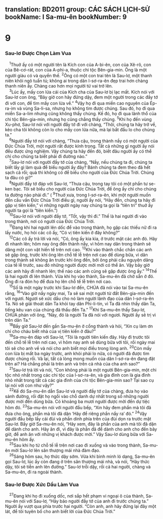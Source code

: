 translation: BD2011
group: CÁC SÁCH LỊCH-SỬ
bookName: I Sa-mu-ên 
bookNumber: 9
-------

<div class="title"><h1>9</h1><h3>Sau-lơ Ðược Chọn Làm Vua</h3></div>
<span class="verse 1sa_9_1"> <sup>1</sup>Thuở ấy có một người tên là Kích con của A-bi-ên, con của Xê-rô, con của Bê-cơ-rát, con của A-phi-a, thuộc chi tộc Bên-gia-min. Ông là một người giàu có và quyền thế. </span>
<span class="verse 1sa_9_2"><sup>2</sup>Ông có một con trai tên là Sau-lơ, một thanh niên khôi ngô tuấn tú; không ai trong dân I-sơ-ra-ên đẹp trai hơn chàng thanh niên ấy. Chàng cao hơn mọi người từ vai trở lên.<br/></span>
<span class="verse 1sa_9_3"> <sup>3</sup>Lúc ấy, mấy con lừa cái của Kích cha của Sau-lơ bị lạc mất. Kích nói với Sau-lơ con ông, “Bây giờ con hãy đứng dậy, đem một người trong các đầy tớ đi với con, để tìm mấy con lừa về.” </span>
<span class="verse 1sa_9_4"><sup>4</sup>Vậy họ đi qua miền cao nguyên của Ép-ra-im và vùng Sa-li-sa, nhưng họ không tìm được chúng. Sau đó, họ đi qua miền Sa-a-lim nhưng cũng không thấy chúng. Kế đó, họ đi qua lãnh thổ của chi tộc Bên-gia-min, nhưng họ cũng chẳng thấy chúng. </span>
<span class="verse 1sa_9_5"><sup>5</sup>Khi họ đến vùng Xu-phơ, Sau-lơ nói với người đầy tớ đi với chàng, “Thôi, chúng ta hãy trở về, kẻo cha tôi không còn lo cho mấy con lừa nữa, mà lại bắt đầu lo cho chúng ta.”<br/></span>
<span class="verse 1sa_9_6"> <sup>6</sup>Người đầy tớ nói với chàng, “Thưa cậu, trong thành nầy có một người của Ðức Chúa Trời, một người rất được kính trọng. Tất cả những gì người ấy nói đều được ứng nghiệm. Vậy chúng ta hãy đến đó, biết đâu người ấy có thể chỉ cho chúng ta biết phải đi đường nào.”<br/></span>
<span class="verse 1sa_9_7"> <sup>7</sup>Sau-lơ nói với người đầy tớ của chàng, “Nầy, nếu chúng ta đi, chúng ta biết lấy gì làm quà để biếu người ấy đây? Bánh chúng ta đem theo đã hết sạch cả rồi; quà thì không có để biếu cho người của Ðức Chúa Trời. Chúng ta đâu có gì?”<br/></span>
<span class="verse 1sa_9_8"> <sup>8</sup>Người đầy tớ đáp với Sau-lơ, “Thưa cậu, trong tay tôi có một phần tư se-ken bạc. Tôi sẽ biếu cho người của Ðức Chúa Trời, để ông ấy chỉ cho chúng ta đường nào phải đi.” (</span>
<span class="verse 1sa_9_9"><sup>9</sup>Thuở xưa, trong I-sơ-ra-ên, khi một người muốn đến cầu vấn Ðức Chúa Trời điều gì, người ấy nói, “Hãy đến, chúng ta hãy đi gặp vị tiên kiến,” vì những người ngày nay chúng ta gọi là “tiên tri” thuở ấy người ta gọi là “tiên kiến.”)<br/></span>
<span class="verse 1sa_9_10"> <sup>10</sup>Sau-lơ nói với người đầy tớ, “Tốt, vậy thì đi.” Thế là hai người đi vào trong thành, nơi có người của Ðức Chúa Trời.<br/></span>
<span class="verse 1sa_9_11"> <sup>11</sup>Ðang khi hai người lên dốc để vào trong thành, họ gặp các thiếu nữ đi ra lấy nước, họ hỏi các cô ấy, “Có vị tiên kiến ở đây không?”<br/></span>
<span class="verse 1sa_9_12"> <sup>12</sup>Các cô ấy trả lời và nói, “Có, ông ấy kia kìa, ở trước mặt các anh đó. Hãy đi nhanh lên; hôm nay ông đến thành nầy, vì hôm nay dân trong thành sẽ dâng một con vật hiến tế trên nơi cao. </span>
<span class="verse 1sa_9_13"><sup>13</sup>Khi vào thành chắc chắn các anh sẽ gặp ông, trước khi ông lên chỗ tế lễ trên nơi cao để dùng bữa, vì dân trong thành sẽ không ăn trước khi ông đến, bởi ông phải cầu nguyện dâng của tế lễ trước, sau đó những người được mời mới có thể ăn. Vậy bây giờ các anh hãy đi nhanh lên; thế nào các anh cũng sẽ gặp được ông ấy.” </span>
<span class="verse 1sa_9_14"><sup>14</sup>Thế là hai người đi lên thành. Vừa khi họ vào thành, Sa-mu-ên đã chờ sẵn ở đó. Ông đi ra đón họ để đưa họ lên chỗ tế lễ trên nơi cao.<br/></span>
<span class="verse 1sa_9_15"> <sup>15</sup>Số là một ngày trước khi Sau-lơ đến, CHÚA đã nói vào tai Sa-mu-ên rằng, </span>
<span class="verse 1sa_9_16"><sup>16</sup>“Vào giờ nầy ngày mai, Ta sẽ sai một người từ đất Bên-gia-min đến với ngươi. Ngươi sẽ xức dầu cho nó làm người lãnh đạo của dân I-sơ-ra-ên Ta. Nó sẽ giải thoát dân Ta khỏi tay dân Phi-li-tin, vì Ta đã nhìn thấy dân Ta, tiếng kêu van của chúng đã thấu đến Ta.” </span>
<span class="verse 1sa_9_17"><sup>17</sup>Khi Sa-mu-ên thấy Sau-lơ, CHÚA phán với ông, “Này, đó là người Ta đã nói với ngươi. Người ấy sẽ trị vì trên dân Ta.”<br/></span>
<span class="verse 1sa_9_18"> <sup>18</sup>Bấy giờ Sau-lơ đến gần Sa-mu-ên ở cổng thành và hỏi, “Xin cụ làm ơn chỉ cho cháu biết nhà của vị tiên kiến ở đâu?”<br/></span>
<span class="verse 1sa_9_19"> <sup>19</sup>Sa-mu-ên đáp với Sau-lơ, “Tôi là người tiên kiến đây. Hãy đi trước tôi đến chỗ tế lễ trên nơi cao, vì hôm nay anh sẽ dùng bữa với tôi, rồi ngày mai tôi sẽ cho anh về và nói cho anh biết mọi điều trong lòng anh. </span>
<span class="verse 1sa_9_20"><sup>20</sup>Còn mấy con lừa bị mất ba ngày trước, anh khỏi phải lo nữa, có người đã được tìm được chúng rồi. Vả lại, tất cả lòng mong muốn của dân I-sơ-ra-ên đang đặt trên ai? Há chẳng phải là trên anh và trên cả nhà của cha anh sao?”<br/></span>
<span class="verse 1sa_9_21"> <sup>21</sup>Sau-lơ trả lời và nói, “Con không phải là một người Bên-gia-min, một chi tộc nhỏ nhất trong các chi tộc của I-sơ-ra-ên, và gia đình con là gia đình nhỏ nhất trong tất cả các gia đình của chi tộc Bên-gia-min sao? Tại sao cụ lại nói với con như vậy?”<br/></span>
<span class="verse 1sa_9_22"> <sup>22</sup>Kế đó Sa-mu-ên dẫn Sau-lơ và người đầy tớ của chàng, đưa họ vào sảnh đường, rồi đặt họ ngồi vào chỗ danh dự nhất trong số những người được mời đến dùng bữa. Có khoảng ba mươi người được mời đến dự tiệc hôm đó. </span>
<span class="verse 1sa_9_23"><sup>23</sup>Sa-mu-ên nói với người đầu bếp, “Xin hãy đem phần mà tôi đã đưa cho ông, phần mà tôi đã dặn ‘Hãy để riêng phần nầy ra’ đó.” </span>
<span class="verse 1sa_9_24"><sup>24</sup>Vậy người đầu bếp lấy cái đùi và phần dính phía trên của đùi dọn ra trước mặt Sau-lơ. Bấy giờ Sa-mu-ên nói, “Hãy xem, đây là phần của anh mà tôi đã dặn để dành cho anh. Hãy ăn đi, vì đây là phần đã để dành cho anh cho đến bây giờ, để anh ăn với những vị khách được mời.” Vậy Sau-lơ dùng bữa với Sa-mu-ên hôm ấy.<br/></span>
<span class="verse 1sa_9_25"> <sup>25</sup>Sau khi họ từ chỗ tế lễ trên nơi cao đi xuống và vào trong thành, Sa-mu-ên mời Sau-lơ lên sân thượng mái nhà đàm đạo.<br/></span>
<span class="verse 1sa_9_26"> <sup>26</sup>Sáng hôm sau, họ thức dậy sớm. Vừa khi bình minh ló dạng, Sa-mu-ên gọi Sau-lơ, lúc ấy còn đang ở trên sân thượng mái nhà, và nói, “Hãy thức dậy, tôi sẽ tiễn anh lên đường.” Sau-lơ trỗi dậy, rồi cả hai người, chàng và Sa-mu-ên, đi ra ngoài thành.<br/></span>
<div class="title"><h3>Sau-lơ Ðược Xức Dầu Làm Vua</h3></div>
<span class="verse 1sa_9_27"> <sup>27</sup>Ðang khi họ đi xuống dốc, nơi sắp hết phạm vi ngoại ô của thành, Sa-mu-ên nói với Sau-lơ, “Hãy bảo người đầy tớ của anh đi trước chúng ta.” Người ấy vượt qua phía trước hai người. “Còn anh, anh hãy đứng lại đây một lát, để tôi tuyên bố cho anh biết lời của Ðức Chúa Trời.”<br/></span>
